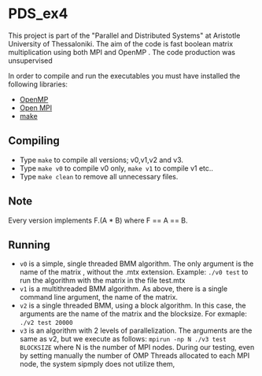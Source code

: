 # PDS_ex4
This project is part of the "Parallel and Distributed Systems" at Aristotle University of Thessaloniki. The aim of the code is fast boolean matrix multiplication using both MPI and OpenMP . The code production was unsupervised

In order to compile and run the executables you must have installed the following libraries: 
* [OpenMP](https://www.openmp.org/)
* [Open MPI](https://github.com/adam-p/markdown-here/wiki/Markdown-Cheatsheet)
* [make](https://www.gnu.org/software/make/)

## Compiling
* Type `make` to compile all versions; v0,v1,v2 and v3.
* Type `make v0` to compile v0 only, `make v1` to compile v1 etc..
* Type `make clean` to remove all unnecessary files.

## Note
Every version implements F.(A * B) where F == A == B. 

## Running
* `v0` is a simple, single threaded BMM algorithm. The only argument is the name of the matrix , without the .mtx extension. Example: 
`./v0 test` to run the algorithm with the matrix in the file test.mtx
* `v1` is a multithreaded BMM algorithm. As above, there is a single command line argument, the name of the matrix.
* `v2` is a single threaded BMM, using a block algorithm. In this case, the arguments are the name of the matrix and the blocksize. For exmaple: `./v2 test 20000`
* `v3` is an algorithm with 2 levels of parallelization. The arguments are the same as v2, but we execute as follows: `mpirun -np N ./v3 test BLOCKSIZE` where N is the number of MPI nodes. During our testing, even by setting manually the number of OMP Threads allocated to each MPI node, the system sipmply does not utilize them,

